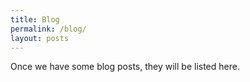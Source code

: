 ```yaml
---
title: Blog
permalink: /blog/
layout: posts
---
```

Once we have some blog posts, they will be listed here. 
